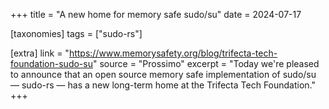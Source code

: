 +++
title = "A new home for memory safe sudo/su"
date = 2024-07-17

[taxonomies]
tags = ["sudo-rs"]

[extra]
link = "https://www.memorysafety.org/blog/trifecta-tech-foundation-sudo-su"
source = "Prossimo"
excerpt = "Today we're pleased to announce that an open source memory safe implementation of sudo/su — sudo-rs — has a new long-term home at the Trifecta Tech Foundation."
+++